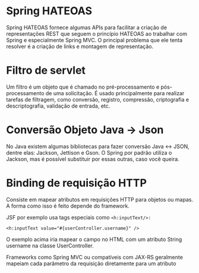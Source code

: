# Spring HATEOAS

Spring HATEOAS fornece algumas APIs para facilitar a criação de representações REST que seguem o princípio HATEOAS ao trabalhar com Spring e especialmente Spring MVC. O principal problema que ele tenta resolver é a criação de links e montagem de representação.

# Filtro de servlet

Um filtro é um objeto que é chamado no pré-processamento e pós-processamento de uma solicitação.
É usado principalmente para realizar tarefas de filtragem, como conversão, registro, compressão, criptografia e descriptografia, validação de entrada, etc.

# Conversão Objeto Java -> Json

No Java existem algumas bibliotecas para fazer conversão Java <-> JSON, dentre elas: Jackson, Jettison e Gson.
O Spring por padrão utiliza o Jackson, mas é possível substituir por essas outras, caso você queira.

# Binding de requisição HTTP

Consiste em mapear atributos em requisições HTTP para objetos ou mapas. A forma como isso é feito depende do framework.

JSF por exemplo usa tags especiais como `<h:inputText/>:`

`<h:inputText value="#{userController.username}" />`

<p> O exemplo acima iria mapear o campo no HTML com um atributo String username na classe UserController.

Frameworks como Spring MVC ou compatíveis com JAX-RS geralmente mapeiam cada parâmetro da requisição diretamente para um atributo
